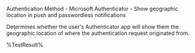 Authentication Method - Microsoft Authenticator - Show geographic location in push and passwordless notifications

Determines whether the user's Authenticator app will show them the geographic location of where the authentication request originated from.

<!--- Results --->
%TestResult%
